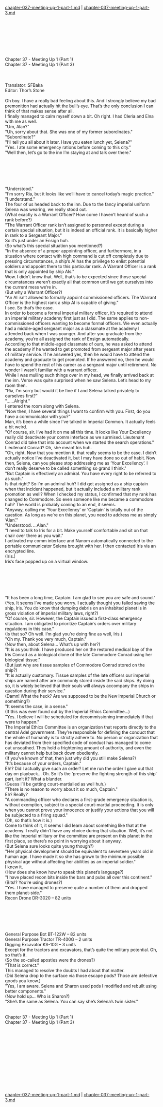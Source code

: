 [chapter-037-meeting-up-1-part-1.md](./chapter-037-meeting-up-1-part-1.md) | [chapter-037-meeting-up-1-part-3.md](./chapter-037-meeting-up-1-part-3.md) <br/>
<br/>
<br/>
<br/>
<br/>
<br/>
<br/>
<br/>
<br/>
Chapter 37 - Meeting Up 1 (Part 1)<br/>
Chapter 37 - Meeting Up 1 (Part 3)<br/>
<br/>
 <br/>
<br/>
 Translator: SFBaka <br/>
 Editor: Thor’s Stone <br/>
<br/>
Oh boy. I have a really bad feeling about this. And I strongly believe my bad premonition had actually hit the bull’s eye. That’s the only conclusion I can think of that makes sense after all.<br/>
I finally managed to calm myself down a bit. Oh right. I had Cleria and Elna with me as well.<br/>
"Um, Alan?"<br/>
"Uh, sorry about that. She was one of my former subordinates."<br/>
"Subordinate?"<br/>
"I’ll tell you all about it later. Have you eaten lunch yet, Selena?"<br/>
"Yes. I ate some emergency rations before coming to this city."<br/>
"Well then, let’s go to the inn I’m staying at and talk over there."<br/>
<br/>
<br/>
<br/>
<br/>
<br/>
<br/>
"Understood."<br/>
"I’m sorry Ria, but it looks like we’ll have to cancel today’s magic practice."<br/>
"I understand."<br/>
The four of us headed back to the inn. Due to the fancy imperial uniform Selena was wearing, we really stood out.<br/>
(What exactly is a Warrant Officer? How come I haven’t heard of such a rank before?)<br/>
"The Warrant Officer rank isn’t assigned to personnel except during a certain special situation, but it is indeed an official rank. It is basically higher in rank to a Sergeant Major."<br/>
So it’s just under an Ensign huh.<br/>
(So what’s this special situation you mentioned?)<br/>
"In the absence of a proper appointing officer, and furthermore, in a situation where contact with high command is cut off completely due to pressing circumstances, a ship’s AI has the privilege to enlist potential soldiers and appoint them to this particular rank. A Warrant Officer is a rank that is only appointed by ship AIs."<br/>
Wow. I didn’t know that. Well, that’s to be expected since those special circumstances weren’t exactly all that common until we got ourselves into the current mess we’re in.<br/>
(But why a Warrant Officer?)<br/>
"An AI isn’t allowed to formally appoint commissioned officers. The Warrant Officer is the highest rank a ship AI is capable of giving."<br/>
I see. So that’s the case.<br/>
In order to become a formal imperial military officer, it’s required to attend an imperial military academy first just as I did. The same applies to non-commissioned officers wanting to become formal officers. We even actually had a middle-aged sergeant major as a classmate at the academy I attended back when I was younger. And after you graduate from the academy, you’re all assigned the rank of Ensign automatically.<br/>
According to that middle-aged classmate of ours, he was asked to attend the academy if he wanted to get promoted from sergeant major after years of military service. If he answered yes, then he would have to attend the academy and graduate to get promoted. If he answered no, then he would have to spend the rest of his career as a sergeant major until retirement. No wonder I wasn’t familiar with a warrant officer.<br/>
While I was mulling such things over in my head, we finally arrived back at the inn. Verse was quite surprised when he saw Selena. Let’s head to my room then.<br/>
"Ria, I’m sorry but would it be fine if I and Selena talked privately to ourselves first?"<br/>
"……Alright."<br/>
I entered the room along with Selena.<br/>
"Now then, I have several things I want to confirm with you. First, do you have a communicator with you?"<br/>
Man, it’s been a while since I’ve talked in Imperial Common. It actually feels a bit weird.<br/>
"Of course, sir. I’ve had it on me all this time. It looks like Your Excellency really did deactivate your comm interface as we surmised. Lieutenant Conrad did take that into account when we started the search operations."<br/>
Lieutenant Conrad? Oh, she meant Iris huh.<br/>
"Oh, right. Now that you mention it, that really seems to be the case. I didn’t actually notice I’ve deactivated it, but I may have done so out of habit. Now then, Selena, can you please stop addressing me as ‘Your Excellency’. I don’t really deserve to be called something so grand I think."<br/>
"But Captain is effectively an admiral. You have every right to be referred to as such."<br/>
Is that right? So I’m an admiral huh? I did get assigned as a ship captain when that incident happened, but it actually included a military rank promotion as well? When I checked my status, I confirmed that my rank has changed to Commodore. So even someone like me became a commodore huh? The world is probably coming to an end, it seems.<br/>
"Anyway, calling me ‘Your Excellency’ or ‘Captain’ is totally out of the question. As long as we’re on this planet, you need to address me as simply ‘Alan’."<br/>
"Understood. …Alan."<br/>
"I need to talk to Iris for a bit. Make yourself comfortable and sit on that chair over there as you wait."<br/>
I activated my comm interface and Nanom automatically connected to the portable communicator Selena brought with her. I then contacted Iris via an encrypted line.<br/>
(Iris.)<br/>
Iris’s face popped up on a virtual window.<br/>
<br/>
<br/>
<br/>
<br/>
<br/>
<br/>
"It has been a long time, Captain. I am glad to see you are safe and sound."<br/>
(Yes. It seems I’ve made you worry. I actually thought you failed saving the ship, Iris. You do know that dumping debris on an inhabited planet is in gross violation of imperial military laws, right?)<br/>
"Of course, sir. However, the Captain issued a first-class emergency situation. I am obligated to prioritize Captain’s orders over military regulations in this case."<br/>
(Is that so? Oh well. I’m glad you’re doing fine as well, Iris.)<br/>
"Oh my. Thank you very much, Captain."<br/>
(Now then, about Selena… What’s up with her?)<br/>
"It is as you think. I have produced her on the restored medical bay of the Iris Conrad as a biological clone of the late Commodore Conrad using her biological tissue."<br/>
(But just why are tissue samples of Commodore Conrad stored on the ship?)<br/>
"It is actually customary. Tissue samples of the late officers our imperial ships are named after are commonly stored inside the said ships. By doing so, it is widely believed that their souls will always accompany the ships in question during their service."<br/>
(Damn! What the heck? Are we supposed to be the New Imperial Church or something?)<br/>
"It seems the case, in a sense."<br/>
(If this was ever found out by the Imperial Ethics Committee…)<br/>
"Yes. I believe I will be scheduled for decommissioning immediately if that were to happen."<br/>
The Imperial Ethics Committee is an organization that reports directly to the central Adel government. They’re responsible for defining the conduct that the whole of humanity is to strictly adhere to. No person or organization that has deviated from their specified code of conduct has managed to come out unscathed. They hold a frightening amount of authority, and even the military cannot help but back down obediently.<br/>
(If you’ve known of that, then just why did you still make Selena?)<br/>
"It’s because of your orders, Captain."<br/>
Eh!? Did I actually give such an order? Let me run the order I gave out that day on playback… Oh. So it’s the ‘preserve the fighting strength of this ship’ part, isn’t it? What a blunder.<br/>
(Guess I’ll be getting court-martialled as well huh.)<br/>
"There is no reason to worry about it so much, Captain."<br/>
Eh? Really?<br/>
"A commanding officer who declares a first-grade emergency situation is, without exemption, subject to a special court-martial proceeding. It is only when you cannot prove your innocence or justify your actions that you will be subjected to a firing squad."<br/>
(Oh, so that’s how it is.)<br/>
Come to think of it, it seems I did learn about something like that at the academy. I really didn’t have any choice during that situation. Well, it’s not like the imperial military or the committee are present on this planet in the first place, so there’s no point in worrying about it anyway.<br/>
(But Selena sure looks quite young though?)<br/>
"Her physical development should be equivalent to seventeen years old in human age. I have made it so she has grown to the minimum possible physical age without affecting her abilities as an imperial soldier."<br/>
I knew it.<br/>
(How does she know how to speak this planet’s language?)<br/>
"I have placed recon bits inside the bars and pubs all over this continent."<br/>
(Bits!? You’re using drones?)<br/>
"Yes. I have managed to preserve quite a number of them and dropped them planet-side."<br/>
Recon Drone DR-3020 – 82 units<br/>
<br/>
<br/>
<br/>
<br/>
<br/>
<br/>
General Purpose Bot BT-122W – 82 units<br/>
General Purpose Tractor TR-400G – 2 units<br/>
Digging Excavator KS-10G – 3 units<br/>
Except for the tractors and excavators, that’s quite the military potential. Oh, so that’s it.<br/>
(So the so-called apostles were the drones?)<br/>
"That is correct."<br/>
This managed to resolve the doubts I had about that matter.<br/>
(Did Selena drop to the surface via those escape pods? Those are defective goods you know.)<br/>
"Yes, I am aware. Selena and Sharon used pods I modified and rebuilt using better components."<br/>
(Now hold up… Who is Sharon?)<br/>
"She’s the same as Selena. You can say she’s Selena’s twin sister."<br/>
<br/>
<br/>
Chapter 37 - Meeting Up 1 (Part 1)<br/>
Chapter 37 - Meeting Up 1 (Part 3)<br/>
<br/>
 <br/>
<br/>
<br/>
<br/>
<br/>
<br/>
<br/>
<br/>
<br/>
<br/>
<br/> <br/>
[chapter-037-meeting-up-1-part-1.md](./chapter-037-meeting-up-1-part-1.md) | [chapter-037-meeting-up-1-part-3.md](./chapter-037-meeting-up-1-part-3.md) <br/>
